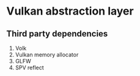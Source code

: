 # Vulkan abstraction layer

## Third party dependencies 
1. Volk
2. Vulkan memory allocator
3. GLFW
4. SPV reflect


